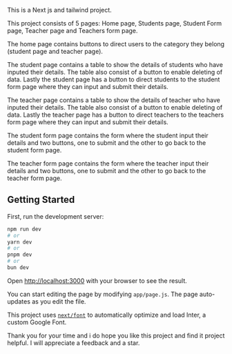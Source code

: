 This is a Next js and tailwind project.

This project consists of 5 pages: Home page, Students page, Student Form page, Teacher page and Teachers form page.

The home page contains buttons to direct users to the category they belong (student page and teacher page).

The student page contains a table to show the details of students who have inputed their details. The table also consist of a button to enable deleting of data. Lastly the student page has a button to direct students to the student form page where they can input and submit their details.

The teacher page contains a table to show the details of teacher who have inputed their details. The table also consist of a button to enable deleting of data. Lastly the teacher page has a button to direct teachers to the teachers form page where they can input and submit their details.

The student form page contains the form where the student input their details and two buttons, one to submit and the other to go back to the student form page.

The teacher form page contains the form where the teacher input their details and two buttons, one to submit and the other to go back to the teacher form page.


## Getting Started

First, run the development server:

```bash
npm run dev
# or
yarn dev
# or
pnpm dev
# or
bun dev
```

Open [http://localhost:3000](http://localhost:3000) with your browser to see the result.

You can start editing the page by modifying `app/page.js`. The page auto-updates as you edit the file.

This project uses [`next/font`](https://nextjs.org/docs/basic-features/font-optimization) to automatically optimize and load Inter, a custom Google Font.

Thank you for your time and i do hope you like this project and find it project helpful. I will appreciate a feedback and a star.


